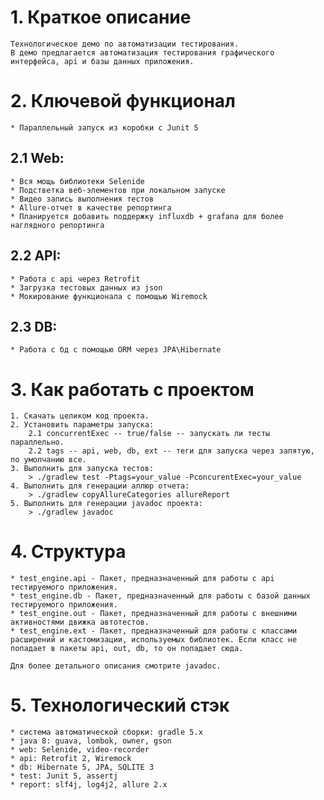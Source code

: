 # 1. Краткое описание
    Технологическое демо по автоматизации тестирования.
    В демо предлагается автоматизация тестирования графического интерфейса, api и базы данных приложения.
    
# 2. Ключевой функционал
    * Параллельный запуск из коробки c Junit 5
## 2.1 Web:
    * Вся мощь библиотеки Selenide
    * Подстветка веб-элементов при локальном запуске
    * Видео запись выполнения тестов
    * Allure-отчет в качестве репортинга
    * Планируется добавить поддержку influxdb + grafana для более наглядного репортинга 
## 2.2 API:
    * Работа с api через Retrofit
    * Загрузка тестовых данных из json
    * Мокирование функционала с помощью Wiremock
## 2.3 DB:
    * Работа с бд с помощью ORM через JPA\Hibernate 

# 3. Как работать с проектом
    1. Скачать целиком код проекта.
    2. Установить параметры запуска:
        2.1 concurrentExec -- true/false -- запускать ли тесты параллельно.
        2.2 tags -- api, web, db, ext -- теги для запуска через запятую, по умолчанию все.   
    3. Выполнить для запуска тестов:
        > ./gradlew test -Ptags=your_value -PconcurentExec=your_value
    4. Выполнить для генерации аллюр отчета:
        > ./gradlew copyAllureCategories allureReport
    5. Выполнить для генерации javadoc проекта:
        > ./gradlew javadoc

# 4. Структура
    * test_engine.api - Пакет, предназначенный для работы с api тестируемого приложения.
    * test_engine.db - Пакет, предназначенный для работы с базой данных тестируемого приложения.
    * test_engine.out - Пакет, предназначенный для работы с внешними активностями движка автотестов.
    * test_engine.ext - Пакет, предназначенный для работы с классами расширений и кастомизации, используемых библиотек. Если класс не попадает в пакеты api, out, db, то он попадает сюда.

    Для более детального описания смотрите javadoc.

# 5. Технологический стэк
    * система автоматической сборки: gradle 5.x
    * java 8: guava, lombok, owner, gson
    * web: Selenide, video-recorder
    * api: Retrofit 2, Wiremock
    * db: Hibernate 5, JPA, SQLITE 3
    * test: Junit 5, assertj
    * report: slf4j, log4j2, allure 2.x